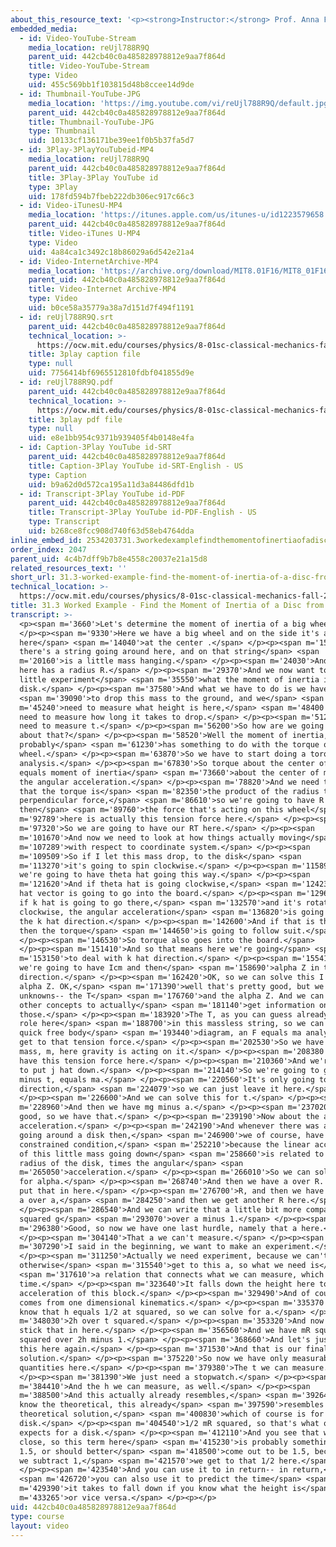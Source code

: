 ```yaml
---
about_this_resource_text: '<p><strong>Instructor:</strong> Prof. Anna Frebel</p>'
embedded_media:
  - id: Video-YouTube-Stream
    media_location: reUjl788R9Q
    parent_uid: 442cb40c0a485828978812e9aa7f864d
    title: Video-YouTube-Stream
    type: Video
    uid: 455c569bb1f103815d48b8ccee14d9de
  - id: Thumbnail-YouTube-JPG
    media_location: 'https://img.youtube.com/vi/reUjl788R9Q/default.jpg'
    parent_uid: 442cb40c0a485828978812e9aa7f864d
    title: Thumbnail-YouTube-JPG
    type: Thumbnail
    uid: 10133cf136171be39ee1f0b5b37fa5d7
  - id: 3Play-3PlayYouTubeid-MP4
    media_location: reUjl788R9Q
    parent_uid: 442cb40c0a485828978812e9aa7f864d
    title: 3Play-3Play YouTube id
    type: 3Play
    uid: 178fd594b7fbeb222db306ec917c66c3
  - id: Video-iTunesU-MP4
    media_location: 'https://itunes.apple.com/us/itunes-u/id1223579658'
    parent_uid: 442cb40c0a485828978812e9aa7f864d
    title: Video-iTunes U-MP4
    type: Video
    uid: 4a84ca1c3492c18b86029a6d542e21a4
  - id: Video-InternetArchive-MP4
    media_location: 'https://archive.org/download/MIT8.01F16/MIT8_01F16_L31v03_360p.mp4'
    parent_uid: 442cb40c0a485828978812e9aa7f864d
    title: Video-Internet Archive-MP4
    type: Video
    uid: b0ce58a35779a38a7d151d7f494f1191
  - id: reUjl788R9Q.srt
    parent_uid: 442cb40c0a485828978812e9aa7f864d
    technical_location: >-
      https://ocw.mit.edu/courses/physics/8-01sc-classical-mechanics-fall-2016/week-10-rotational-motion/31.3-worked-example-find-the-moment-of-inertia-of-a-disc-from-a-falling-mass/31.3-worked-example-find-the-moment-of-inertia-of-a-disc-from-a-falling-mass/reUjl788R9Q.srt
    title: 3play caption file
    type: null
    uid: 7756414bf6965512810fdbf041855d9e
  - id: reUjl788R9Q.pdf
    parent_uid: 442cb40c0a485828978812e9aa7f864d
    technical_location: >-
      https://ocw.mit.edu/courses/physics/8-01sc-classical-mechanics-fall-2016/week-10-rotational-motion/31.3-worked-example-find-the-moment-of-inertia-of-a-disc-from-a-falling-mass/31.3-worked-example-find-the-moment-of-inertia-of-a-disc-from-a-falling-mass/reUjl788R9Q.pdf
    title: 3play pdf file
    type: null
    uid: e8e1bb954c9371b939405f4b0148e4fa
  - id: Caption-3Play YouTube id-SRT
    parent_uid: 442cb40c0a485828978812e9aa7f864d
    title: Caption-3Play YouTube id-SRT-English - US
    type: Caption
    uid: b9a62d0d572ca195a11d3a84486dfd1b
  - id: Transcript-3Play YouTube id-PDF
    parent_uid: 442cb40c0a485828978812e9aa7f864d
    title: Transcript-3Play YouTube id-PDF-English - US
    type: Transcript
    uid: b268ce8fcc908d740f63d58eb4764dda
inline_embed_id: 2534203731.3workedexamplefindthemomentofinertiaofadiscfromafallingmass17923971
order_index: 2047
parent_uid: 4c4b7dff9b7b8e4558c20037e21a15d8
related_resources_text: ''
short_url: 31.3-worked-example-find-the-moment-of-inertia-of-a-disc-from-a-falling-mass
technical_location: >-
  https://ocw.mit.edu/courses/physics/8-01sc-classical-mechanics-fall-2016/week-10-rotational-motion/31.3-worked-example-find-the-moment-of-inertia-of-a-disc-from-a-falling-mass/31.3-worked-example-find-the-moment-of-inertia-of-a-disc-from-a-falling-mass
title: 31.3 Worked Example - Find the Moment of Inertia of a Disc from a Falling Mass
transcript: >-
  <p><span m='3660'>Let's determine the moment of inertia of a big wheel.</span>
  </p><p><span m='9330'>Here we have a big wheel and on the side it's attached
  here</span> <span m='14040'>at the center .</span> </p><p><span m='15270'>And
  there's a string going around here, and on that string</span> <span
  m='20160'>is a little mass hanging.</span> </p><p><span m='24030'>And our disk
  here has a radius R.</span> </p><p><span m='29370'>And we now want to in a
  little experiment</span> <span m='35550'>what the moment of inertia is of this
  disk.</span> </p><p><span m='37580'>And what we have to do is we have</span>
  <span m='39090'>to drop this mass to the ground, and we</span> <span
  m='45240'>need to measure what height is here,</span> <span m='48400'>and we
  need to measure how long it takes to drop.</span> </p><p><span m='51220'>So we
  need to measure t.</span> </p><p><span m='56200'>So how are we going to go
  about that?</span> </p><p><span m='58520'>Well the moment of inertia, that
  probably</span> <span m='61230'>has something to do with the torque of this
  wheel.</span> </p><p><span m='63870'>So we have to start doing a torque
  analysis.</span> </p><p><span m='67830'>So torque about the center of mass
  equals moment of inertia</span> <span m='73660'>about the center of mass times
  the angular acceleration.</span> </p><p><span m='78820'>And we need to recall
  that the torque is</span> <span m='82350'>the product of the radius times the
  perpendicular force,</span> <span m='86610'>so we're going to have R here, and
  then</span> <span m='89760'>the force that's acting on this wheel</span> <span
  m='92789'>here is actually this tension force here.</span> </p><p><span
  m='97320'>So we are going to have our RT here.</span> </p><p><span
  m='101670'>And now we need to look at how things actually moving</span> <span
  m='107289'>with respect to coordinate system.</span> </p><p><span
  m='109509'>So if I let this mass drop, to the disk</span> <span
  m='113270'>it's going to spin clockwise.</span> </p><p><span m='115890'>So
  we're going to have theta hat going this way.</span> </p><p><span
  m='121620'>And if theta hat is going clockwise,</span> <span m='124230'>my k
  hat vector is going to go into the board.</span> </p><p><span m='129690'>And
  if k hat is going to go there,</span> <span m='132570'>and it's rotating
  clockwise, the angular acceleration</span> <span m='136820'>is going to go in
  the k hat direction.</span> </p><p><span m='142600'>And if that is the case,
  then the torque</span> <span m='144650'>is going to follow suit.</span>
  </p><p><span m='146530'>So torque also goes into the board.</span>
  </p><p><span m='151410'>And so that means here we're going</span> <span
  m='153150'>to deal with k hat direction.</span> </p><p><span m='155410'>And
  we're going to have Icm and then</span> <span m='158690'>alpha Z in the k hat
  direction.</span> </p><p><span m='162420'>OK, so we can solve this I RT over
  alpha Z. OK,</span> <span m='171390'>well that's pretty good, but we have two
  unknowns-- the T</span> <span m='176760'>and the alpha Z. And we can use some
  other concepts to actually</span> <span m='181140'>get information on
  those.</span> </p><p><span m='183920'>The T, as you can guess already, plays a
  role here</span> <span m='188700'>in this massless string, so we can do a
  quick free body</span> <span m='193440'>diagram, an F equals ma analysis to
  get to that tension force.</span> </p><p><span m='202530'>So we have a little
  mass, m, here gravity is acting on it.</span> </p><p><span m='208380'>And we
  have this tension force here.</span> </p><p><span m='210360'>And we're going
  to put j hat down.</span> </p><p><span m='214140'>So we're going to get mg
  minus t, equals ma.</span> </p><p><span m='220560'>It's only going to go in y
  direction,</span> <span m='224079'>so we can just leave it here.</span>
  </p><p><span m='226600'>And we can solve this for t.</span> </p><p><span
  m='228960'>And then we have mg minus a.</span> </p><p><span m='237020'>OK,
  good, so we have that.</span> </p><p><span m='239190'>Now about the angular
  acceleration.</span> </p><p><span m='242190'>And whenever there was a string
  going around a disk then,</span> <span m='246900'>we of course, have a
  constrained condition,</span> <span m='252210'>because the linear acceleration
  of this little mass going down</span> <span m='258660'>is related to the
  radius of the disk, times the angular</span> <span
  m='265050'>acceleration.</span> </p><p><span m='266010'>So we can solve this
  for alpha.</span> </p><p><span m='268740'>And then we have a over R. So let's
  put that in here.</span> </p><p><span m='276700'>R, and then we have mg minus
  a over a,</span> <span m='284250'>and then we get another R here.</span>
  </p><p><span m='286540'>And we can write that a little bit more compact, mR
  squared g</span> <span m='293070'>over a minus 1.</span> </p><p><span
  m='296380'>Good, so now we have one last hurdle, namely that a here.</span>
  </p><p><span m='304140'>That a we can't measure.</span> </p><p><span
  m='307290'>I said in the beginning, we want to make an experiment.</span>
  </p><p><span m='311250'>Actually we need experiment, because we can't
  otherwise</span> <span m='315540'>get to this a, so what we need is</span>
  <span m='317610'>a relation that connects what we can measure, which is the
  time.</span> </p><p><span m='323640'>It falls down the height here to the
  acceleration of this block.</span> </p><p><span m='329490'>And of course, that
  comes from one dimensional kinematics.</span> </p><p><span m='335370'>And we
  know that h equals 1/2 at squared, so we can solve for a.</span> </p><p><span
  m='348030'>2h over t squared.</span> </p><p><span m='353320'>And now we can
  stick that in here.</span> </p><p><span m='356560'>And we have mR squared, gt
  squared over 2h minus 1.</span> </p><p><span m='368660'>And let's just write
  this here again.</span> </p><p><span m='371530'>And that is our final
  solution.</span> </p><p><span m='375220'>So now we have only measurable
  quantities here.</span> </p><p><span m='379380'>The t we can measure.</span>
  </p><p><span m='381390'>We just need a stopwatch.</span> </p><p><span
  m='384410'>And the h we can measure, as well.</span> </p><p><span
  m='388500'>And this actually already resembles,</span> <span m='392640'>if you
  know the theoretical, this already</span> <span m='397590'>resembles the
  theoretical solution,</span> <span m='400830'>which of course is for a
  disk.</span> </p><p><span m='404540'>1/2 mR squared, so that's what one
  expects for a disk.</span> </p><p><span m='412110'>And you see that we're very
  close, so this term here</span> <span m='415230'>is probably something like
  1.5, or should better</span> <span m='418500'>come out to be 1.5, because if
  we subtract 1,</span> <span m='421570'>we get to that 1/2 here.</span>
  </p><p><span m='423540'>And you can use it to in return-- in return,</span>
  <span m='426720'>you can also use it to predict the time</span> <span
  m='429390'>it takes to fall down if you know what the height is</span> <span
  m='433265'>or vice versa.</span> </p><p></p>
uid: 442cb40c0a485828978812e9aa7f864d
type: course
layout: video
---
```

